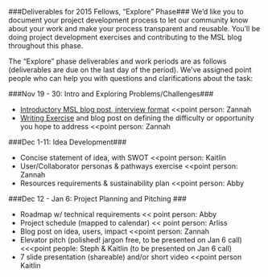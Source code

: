###Deliverables for 2015 Fellows, “Explore” Phase###
We’d like you to document your project development process to let our community know about your work and make your process transparent and reusable. You’ll be doing project development exercises and contributing to the MSL blog throughout this phase. 

The “Explore” phase deliverables and work periods are as follows (deliverables are due on the last day of the period). We've assigned point people who can help you with questions and clarifications about the task: 

###Nov 19 - 30: Intro and Exploring Problems/Challenges###
* [Introductory MSL blog post, interview format](https://github.com/mozillascience/fellows-class-2015/blob/master/intro_interview.md)  <<point person: Zannah 
* [Writing Exercise](https://github.com/mozillascience/fellows-class-2015/blob/master/challenge_exercise.md) and blog post on defining the difficulty or opportunity you hope to address <<point person: Zannah 

###Dec 1-11: Idea Development###
* Concise statement of idea, with SWOT <<point person: Kaitlin
* User/Collaborator personas & pathways exercise <<point person: Zannah
* Resources requirements & sustainability plan <<point person: Abby 

###Dec 12 - Jan 6: Project Planning and Pitching ###
* Roadmap w/ technical requirements << point person: Abby
* Project schedule (mapped to calendar) << point person:  Arliss
* Blog post on idea, users, impact <<point person: Zannah
* Elevator pitch (polished! jargon free, to be presented on Jan 6 call) <<<point people: Steph & Kaitlin (to be presented on Jan 6 call)
* 7 slide presentation (shareable) and/or short video <<point person Kaitlin
